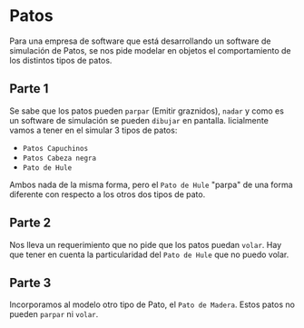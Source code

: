 # Patos

Para una empresa de software que está desarrollando un software de simulación de Patos, se nos pide modelar en objetos el comportamiento de los distintos tipos de patos.

## Parte 1
Se sabe que los patos pueden  `parpar` (Emitir graznidos), `nadar` y como es un software de simulación se pueden `dibujar` en pantalla. Iicialmente vamos a tener en el simular 3 tipos de patos:

- `Patos Capuchinos`
- `Patos Cabeza negra`
- `Pato de Hule`

Ambos nada de la misma forma, pero el `Pato de Hule` "parpa" de una forma diferente con respecto a los otros dos tipos de pato.

## Parte 2
Nos lleva un requerimiento que no pide que los patos puedan `volar`. Hay que tener en cuenta la particularidad del `Pato de Hule` que no puedo volar.

## Parte 3
Incorporamos al modelo otro tipo de Pato, el `Pato de Madera`. Estos patos no pueden `parpar` ni `volar`.
